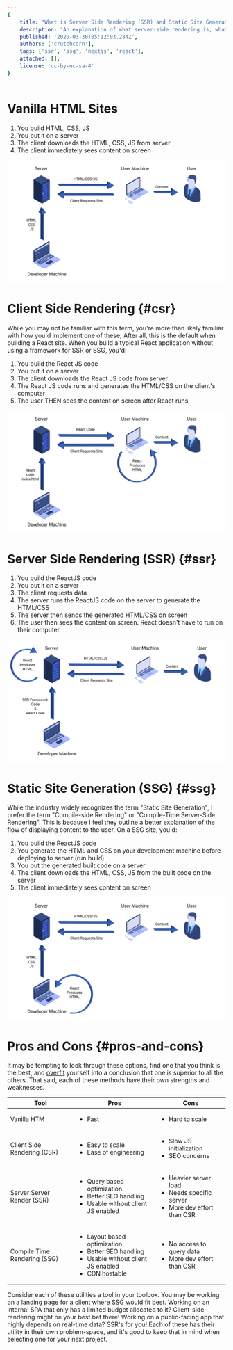 ```yaml
---
{
	title: "What is Server Side Rendering (SSR) and Static Site Generation (SSG)?",
	description: "An explanation of what server-side rendering is, what static site generation is, and how you can utilize them in React, Angular, or Vue!",
	published: '2020-03-30T05:12:03.284Z',
	authors: ['crutchcorn'],
	tags: ['ssr', 'ssg', 'nextjs', 'react'],
	attached: [],
	license: 'cc-by-nc-sa-4'
}
---
```


# Vanilla HTML Sites

1) You build HTML, CSS, JS
2) You put it on a server
3) The client downloads the HTML, CSS, JS from server
4) The client immediately sees content on screen

![A diagram explaining how the aforementioned steps would flow](./normal.svg)

# Client Side Rendering {#csr}

While you may not be familiar with this term, you're more than likely familiar with how you'd implement one of these; After all, this is the default when building a React site. When you build a typical React application without using a framework for SSR or SSG, you'd:

1) You build the React JS code
2) You put it on a server
3) The client downloads the React JS code from server
4) The React JS code runs and generates the HTML/CSS on the client's computer
5) The user THEN sees the content on screen after React runs

![A diagram explaining how the aforementioned steps would flow](./csr.svg)

# Server Side Rendering (SSR) {#ssr}

1) You build the ReactJS code
2) You put it on a server
3) The client requests data
4) The server runs the ReactJS code on the server to generate the HTML/CSS
5) The server then sends the generated HTML/CSS on screen
6) The user then sees the content on screen. React doesn't have to run on their computer

![A diagram explaining how the aforementioned steps would flow](./ssr.svg)

# Static Site Generation (SSG) {#ssg}

While the industry widely recognizes the term "Static Site Generation", I prefer the term "Compile-side Rendering" or "Compile-Time Server-Side Rendering". This is because I feel they outline a better explanation of the flow of displaying content to the user. On a SSG site, you'd:

1) You build the ReactJS code
2) You generate the HTML and CSS on your development machine before deploying to server (run build)
3) You put the generated built code on a server
4) The client downloads the HTML, CSS, JS from the built code on the server
5) The client immediately sees content on screen

![A diagram explaining how the aforementioned steps would flow](./ssg.svg)

# Pros and Cons {#pros-and-cons}

It may be tempting to look through these options, find one that you think is the best, and [overfit](https://en.wiktionary.org/wiki/overfit) yourself into a conclusion that one is superior to all the others. That said, each of these methods have their own strengths and weaknesses.


| Tool                         | Pros                                                         | Cons                                                         |
| ---------------------------- | ------------------------------------------------------------ | ------------------------------------------------------------ |
| Vanilla HTM                  | <ul aria-label="HTML Pros"><li>Fast</li></ul>                | <ul aria-label="HTML Cons"><li>Hard to scale</li></ul>       |
| Client Side Rendering (CSR)  | <ul aria-label="CSR Pros"><li>Easy to scale</li><li>Ease of engineering</li></ul> | <ul aria-label="CSR Cons"><li>Slow JS initialization</li><li>SEO concerns</li></ul> |
| Server Server Render (SSR)   | <ul aria-label="SSR Pros"><li>Query based optimization</li><li>Better SEO handling</li><li>Usable without client JS enabled</li></ul> | <ul aria-label="SSR Cons"><li>Heavier server load</li><li>Needs specific server</li><li>More dev effort than CSR</li></ul> |
| Compile Time Rendering (SSG) | <ul aria-label="SSG Pros"><li>Layout based optimization</li><li>Better SEO handling</li><li>Usable without client JS enabled</li><li>CDN hostable</li></ul> | <ul aria-label="SSG Cons"><li>No access to query data</li><li>More dev effort than CSR</li></ul> |

Consider each of these utilities a tool in your toolbox. You may be working on a landing page for a client where SSG would fit best. Working on an internal SPA that only has a limited budget allocated to it? Client-side rendering might be your best bet there! Working on a public-facing app that highly depends on real-time data? SSR's for you! Each of these has their utility in their own problem-space, and it's good to keep that in mind when selecting one for your next project.
